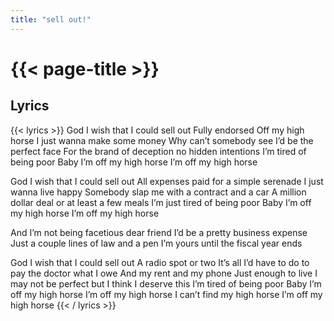 ```yaml
---
title: "sell out!"
---
```

# {{< page-title >}}

## Lyrics
{{< lyrics >}}
God I wish that I could sell out
Fully endorsed
Off my high horse
I just wanna make some money
Why can’t somebody see I’d be the perfect face
For the brand of deception no hidden intentions
I’m tired of being poor
Baby I’m off my high horse
I’m off my high horse

God I wish that I could sell out
All expenses paid for a simple serenade
I just wanna live happy
Somebody slap me with a contract and a car
A million dollar deal or at least a few meals
I’m just tired of being poor
Baby I’m off my high horse
I’m off my high horse

And I’m not being facetious dear friend
I’d be a pretty business expense
Just a couple lines of law and a pen
I’m yours until the fiscal year ends

God I wish that I could sell out
A radio spot or two
It’s all I’d have to do to pay the doctor what I owe
And my rent and my phone
Just enough to live
I may not be perfect but I think I deserve this
I’m tired of being poor
Baby I’m off my high horse
I’m off my high horse
I can’t find my high horse
I’m off my high horse
{{< / lyrics >}}
